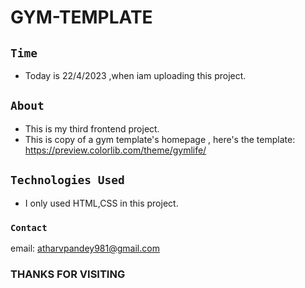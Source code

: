 # GYM-TEMPLATE
## `Time` 
* Today is 22/4/2023 ,when iam uploading this project.
## `About`
* This is my third frontend project.
* This is copy of a gym template's homepage , here's the template: <https://preview.colorlib.com/theme/gymlife/>
## `Technologies Used`
* I only used HTML,CSS in this project.
### `Contact`
email: <atharvpandey981@gmail.com> 
### THANKS FOR VISITING
